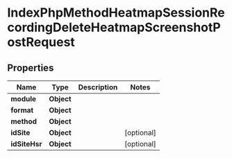 

# IndexPhpMethodHeatmapSessionRecordingDeleteHeatmapScreenshotPostRequest


## Properties

| Name | Type | Description | Notes |
|------------ | ------------- | ------------- | -------------|
|**module** | **Object** |  |  |
|**format** | **Object** |  |  |
|**method** | **Object** |  |  |
|**idSite** | **Object** |  |  [optional] |
|**idSiteHsr** | **Object** |  |  [optional] |




